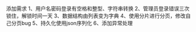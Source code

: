 添加需求
1、用户名密码登录有空格和整型、字符串转换
2、管理员登录错误三次锁住，解锁时间一天
3、数据结构由列表变为字典
4、使用分片进行分页，修改自己分页bug
5、持久化使用json序列化
6、添加异常处理
